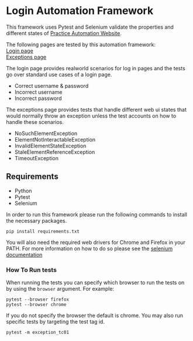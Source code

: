 # Login Automation Framework

This framework uses Pytest and Selenium validate the properties and different states
of [Practice Automation Website](https://practicetestautomation.com/). 

The following pages are tested by this automation framework: \
[Login page ](https://practicetestautomation.com/practice-test-login/)\
[Exceptions page](https://practicetestautomation.com/practice-test-exceptions/)

The login page provides realworld scenarios for log in pages and the tests go over
standard use cases of  a login page.
- Correct username & password
- Incorrect username
- Incorrect password

The exceptions page provides tests that handle different web ui states that would normally
throw an exception unless the test accounts on how to handle these scenarios. 
- NoSuchElementException
- ElementNotInteractableException
- InvalidElementStateException
- StaleElementReferenceException
- TimeoutException

## Requirements
- Python
- Pytest
- Selenium

In order to run this framework please run the following commands to install the 
necessary packages.
```commandline
pip install requirements.txt
```

You will also need the required web drivers for Chrome and Firefox in your PATH. For more information on 
how to do so please see the [selenium documentation](https://www.selenium.dev/documentation/webdriver/troubleshooting/errors/driver_location/#download-the-driver)

### How To Run tests
When running the tests you can specify which browser to run the tests on by using the `browser` argument. For example:
```commandline
pytest --browser firefox
pytest --browser chrome
```
If you do not specify the browser the default is chrome. You may also run specific tests by
targeting the test tag id.
```commandline
pytest -m exception_tc01
```